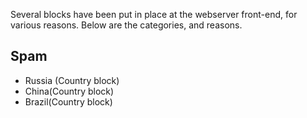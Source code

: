 Several blocks have been put in place at the webserver front-end, for various reasons.  Below are the categories, and reasons.

## Spam
* Russia (Country block)
* China(Country block)
* Brazil(Country block)
